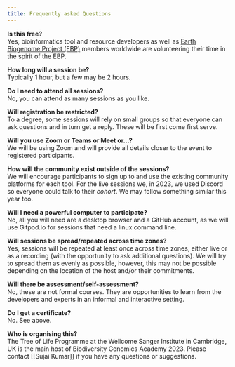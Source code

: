 ```yaml
---
title: Frequently asked Questions
---
```

**Is this free?**  
Yes, bioinformatics tool and resource developers as well as [Earth Biogenome Project (EBP)](https://earthbiogenome.org) members worldwide are volunteering their time in the spirit of the EBP.

**How long will a session be?**  
Typically 1 hour, but a few may be 2 hours.

**Do I need to attend all sessions?**  
No, you can attend as many sessions as you like.

**Will registration be restricted?**  
To a degree, some sessions will rely on small groups so that everyone can ask questions and in turn get a reply. These will be first come first serve.

**Will you use Zoom or Teams or Meet or...?**  
We will be using Zoom and will provide all details closer to the event to registered participants.

**How will the community exist outside of the sessions?**  
We will encourage participants to sign up to and use the existing community platforms for each tool. For the live sessions we, in 2023, we used Discord so everyone could talk to their *cohort*. We may follow something similar this year too.

**Will I need a powerful computer to participate?**  
No, all you will need are a desktop browser and a GitHub account, as we will use Gitpod.io for sessions that need a linux command line.

**Will sessions be spread/repeated across time zones?**  
Yes, sessions will be repeated at least once across time zones, either live or as a recording (with the opportunity to ask additional questions). We will try to spread them as evenly as possible, however, this may not be possible depending on the location of the host and/or their commitments.

**Will there be assessment/self-assessment?**  
No, these are not formal courses. They are opportunities to learn from the developers and experts in an informal and interactive setting.

**Do I get a certificate?**  
No. See above.

**Who is organising this?**  
The Tree of Life Programme at the Wellcome Sanger Institute in Cambridge, UK is the main host of Biodiversity Genomics Academy 2023. Please contact [[Sujai Kumar]] if you have any questions or suggestions.